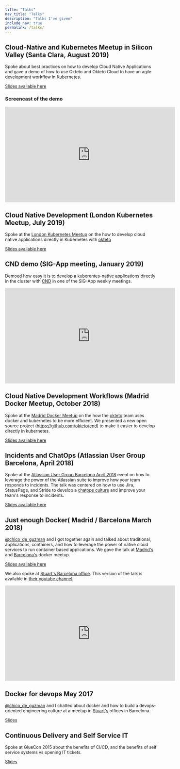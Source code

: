 ```yaml
---
title: "Talks"
nav_title: "Talks"
description: "Talks I've given"
include_nav: true
permalink: /talks/
---
```


## Cloud-Native and Kubernetes Meetup in Silicon Valley (Santa Clara, August 2019)

Spoke about best practices on how to develop Cloud Native Applications and gave a demo of how to use Okteto and Okteto Cloud to have an agile development workflow in Kubernetes.

[Slides available here](/talks/resources/cloud-native-meetup-silicon-valley-okteto.pdf)

### Screencast of the demo
<iframe width="560" height="315" src="https://www.youtube.com/embed/6nX0-dfSUI4" frameborder="0" allow="accelerometer; autoplay; encrypted-media; gyroscope; picture-in-picture" allowfullscreen></iframe>


## Cloud Native Development  (London Kubernetes Meetup, July 2019)
Spoke at the [London Kubernetes Meetup](https://www.meetup.com/Kubernetes-London/events/262636460/) on the how to develop cloud native applications directly in Kubernetes with [okteto](https://github.com/okteto/okteto)

[Slides available here](/talks/resources/kubernetes-london-meetup-kubeflare.pdf)

## CND demo (SIG-App meeting, January 2019)
Demoed how easy it is to develop a kuberentes-native applications directly in the cluster with [CND](https://github.com/okteto/cnd) in one of the SIG-App weekly meetings. 

<iframe width="560" height="315" src="https://www.youtube.com/embed/UmDAGrdovRo?start=950" frameborder="0" allow="accelerometer; autoplay; encrypted-media; gyroscope; picture-in-picture" allowfullscreen></iframe>

## Cloud Native Development Workflows (Madrid Docker Meetup, October 2018)
Spoke at the [Madrid Docker Meetup](https://www.meetup.com/Docker-Madrid/events/254821562/) on the how the [okteto](https://okteto) team uses docker and kubernetes to be more efficient. We presented a new open source project (https://github.com/okteto/cnd) to make it easier to develop directly in kubernetes.

[Slides available here](/talks/resources/docker-meetup-cloud-native-development.pdf)

##  Incidents and ChatOps (Atlassian User Group Barcelona, April 2018)
Spoke at the [Atlassian User Group Barcelona April 2018](https://aug.atlassian.com/events/details/atlassian-barcelona-presents-atlassian-barcelonacreando-comunidad) event on how to leverage the power of the Atlassian suite to improve how your team responds to incidents. The talk was centered on how to use Jira, StatusPage, and Stride to develop a [chatops culture](https://www.atlassian.com/it-unplugged/chatops) and improve your team's response to incidents.

[Slides available here](/talks/resources/chatops-and-incidents.pdf)

##  Just enough Docker( Madrid / Barcelona March 2018)
[@chico_de_guzman](https://twitter.com/chico_de_guzman) and I got together again and talked about traditional, applications, containers, and how to leverage the power of native cloud services to run container based applications. We gave the talk at [Madrid's](https://www.meetup.com/Docker-Madrid/events/248220421) and [Barcelona's](https://www.meetup.com/docker-barcelona-spain/events/247733700) docker meetup.

[Slides available here](/talks/resources/just-enough-docker.pdf)

We also spoke at [Stuart's Barcelona office](https://medium.com/stuart-engineering/from-legacy-applications-to-docker-in-production-1f8c173d7622). This version of the talk is available in [their youtube channel](https://www.youtube.com/watch?v=JZvSShfYnp4).

<iframe width="560" height="315" src="https://www.youtube.com/embed/JZvSShfYnp4" frameborder="0" allow="accelerometer; autoplay; encrypted-media; gyroscope; picture-in-picture" allowfullscreen></iframe>


## Docker for devops May 2017

[@chico_de_guzman](https://twitter.com/chico_de_guzman) and I chatted about  docker and how to build a devops-oriented engineering culture at a meetup in [Stuart's](https://stuart.com/) offices in Barcelona.

[Slides](/talks/resources/Docker-Devops-at-Stuart.pdf)

## Continuous Delivery and Self Service IT
Spoke at GlueCon 2015 about the benefits of CI/CD, and the benefits of self service systems vs opening IT tickets.

[Slides](https://www.slideshare.net/ElasticBox/ramiro-glucon)
